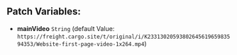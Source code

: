 ## Patch Variables:

* __mainVideo__ ```String``` (default Value: `https://freight.cargo.site/t/original/i/K2331302059380264561965983594353/Website-first-page-video-1x264.mp4`)

